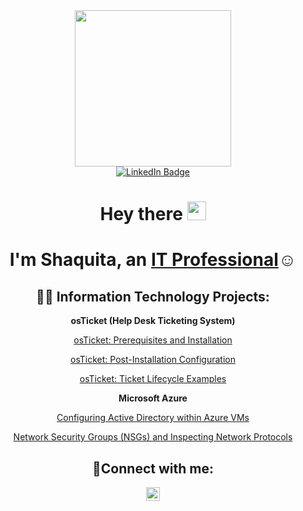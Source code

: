 <div id="header" align="center">
<img src="https://media.giphy.com/media/TFPdmm3rdzeZ0kP3zG/giphy-downsized.gif" width="250"/>
<div id="badges"> 
<a href="https://www.linkedin.com/in/shaquitaperry/">
<img src="https://img.shields.io/badge/LinkedIn-blue?style=for-the-badge&logo=linkedin&logoColor=white" alt="LinkedIn Badge"/>
</a>
</div>
<img src="https://komarev.com/ghpvc/?username=your-github-ShaquitaPerry&style=flat-square&color=blue" alt=""/>
<h1>
Hey there
<img src="https://media.giphy.com/media/hvRJCLFzcasrR4ia7z/giphy.gif" width="30px"/>
</h1>
  
<h1>I'm Shaquita, an <a href="https://www.linkedin.com/in/shaquitaperry/">IT Professional</a>☺</h1>

<h2>👨‍💻 Information Technology Projects:</h2>

  <b>osTicket (Help Desk Ticketing System) </b>
  
  [osTicket: Prerequisites and Installation](https://github.com/ShaquitaPerry/osticket-prereqs)
  
  [osTicket: Post-Installation Configuration](https://github.com/ShaquitaPerry/post-install-config)
  
  [osTicket: Ticket Lifecycle Examples](https://github.com/ShaquitaPerry/ticket-lifecycle)
  
  <b>Microsoft Azure</b>
 
[Configuring Active Directory within Azure VMs](https://github.com/ShaquitaPerry/configure-ad)
  
   [Network Security Groups (NSGs) and Inspecting Network Protocols](https://github.com/ShaquitaPerry/azure-network-protocols)

<h2>🤳Connect with me:</h2>

[<img align="center" alt="Josh | LinkedIn" width="22px" src="https://cdn.jsdelivr.net/npm/simple-icons@v3/icons/linkedin.svg" />][linkedin]

[linkedin]: https://linkedin.com/in/shaquitaperry/
